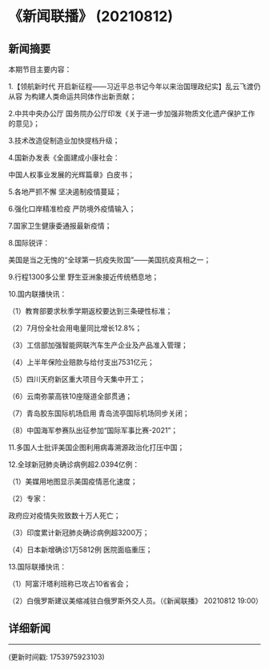# 《新闻联播》 (20210812)

## 新闻摘要

本期节目主要内容：


1.【领航新时代 开启新征程——习近平总书记今年以来治国理政纪实】乱云飞渡仍从容 为构建人类命运共同体作出新贡献；


2.中共中央办公厅 国务院办公厅印发《关于进一步加强非物质文化遗产保护工作的意见》；


3.技术改造促制造业加快提档升级；


4.国新办发表《全面建成小康社会：

中国人权事业发展的光辉篇章》白皮书；


5.各地严抓不懈 坚决遏制疫情蔓延；


6.强化口岸精准检疫 严防境外疫情输入；


7.国家卫生健康委通报最新疫情；


8.国际锐评：

美国是当之无愧的“全球第一抗疫失败国”——美国抗疫真相之一；


9.行程1300多公里 野生亚洲象接近传统栖息地；


10.国内联播快讯：


（1）教育部要求秋季学期返校要达到三条硬性标准；


（2）7月份全社会用电量同比增长12.8%；


（3）工信部加强智能网联汽车生产企业及产品准入管理；


（4）上半年保险业赔款与给付支出7531亿元；


（5）四川天府新区重大项目今天集中开工；


（6）云南弥蒙高铁10座隧道全部贯通；


（7）青岛胶东国际机场启用 青岛流亭国际机场同步关闭；


（8）中国海军参赛队出征参加“国际军事比赛-2021”；


11.多国人士批评美国企图利用病毒溯源政治化打压中国；


12.全球新冠肺炎确诊病例超2.0394亿例：


（1）美媒用地图显示美国疫情恶化速度；


（2）专家：

政府应对疫情失败致数十万人死亡；


（3）印度累计新冠肺炎确诊病例超3200万；


（4）日本新增确诊1万5812例 医院面临重压；


13.国际联播快讯：


（1）阿富汗塔利班称已攻占10省省会；


（2）白俄罗斯建议美缩减驻白俄罗斯外交人员。（《新闻联播》 20210812 19:00）

## 详细新闻

---

(更新时间戳: 1753975923103)

